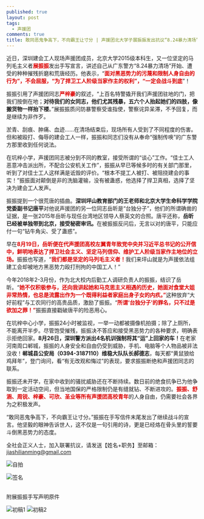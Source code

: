 ```yaml
---
published: true
layout: post
tags:
  - 声援团
comments: true
title: 敢同恶鬼争高下，不向霸王让寸分 | 声援团北大学子展振振发出抗议“8.24暴力清场”的手写宣言
---
```

近日，深圳建会工人现场声援团成员，北京大学2015级本科生，又一位坚定的马列毛主义者<b><font color="dd0000">展振振</font></b>发出手写宣言，讲述自己从广东警方“8.24暴力清场”开始、遭受的种种摧残折磨和荒唐经历。他表示，“<b><font color="dd0000">面对黑恶势力的污蔑和限制人身自由的行为”，不会屈服，“为了捍卫工人阶级当家作主的权利”，“一定会战斗到底</font></b>”！

振振引用了声援团同志<b><font color="dd0000">严梓豪</font></b>的叙述，“上百名特警撬开我们声援团驻地的门，把我们按倒在地；<b>对待我们的女同志，他们尤其残暴，五六个人抬起她们的四肢，像搬货物一样抬下楼</b>。”展振振质问防暴警察受谁指使，警察诧异呆滞，不予回复，而是继续为非作歹。

淤青、刮痕、肿痛、血迹……在清场结束后，现场所有人受到了不同程度的伤害。但和被殴打、侮辱的建会工人一样，振振和同志们没有从奉命“强制传唤”的广东警方那里收到任何说法。

在坑梓小学，声援团同志被分到不同的教室，接受所谓的“谈心”工作。“佳士工人恶意冲击派出所，不配合公安机关工作”，振振从早已等候多时的有关部门那里，听到了对佳士工人这样满是诋毁的评价。“根本不提工人被打、被阻挠建会的事实！”振振面对颠倒是非的洗脑灌输，没有被蛊惑，他选择了捍卫真相，选择了坚决为建会工人发声。

振振提到一个很荒唐的插曲。<b>深圳坪山教育部门的王老师和北京大学生命科学学院党委副书记唐平</b>对他说声援团的另一位同志岳昕是“台独分子”，他们的所谓确凿的证据，是一张2015年岳昕与现任台湾地区领导人蔡英文的合照。唐平还称，<b>岳昕已经被单独带到北京，接受秘密审讯。</b>在被振振反问后，无言以对的唐平，只能应付一句“钻牛角尖、受了蛊惑”。

早在<b><font color="dd0000">8月19日，岳昕便在代声援团高校左翼青年致党中央并习近平总书记的公开信中，鲜明地表达了捍卫社会主义、坚定马列信仰、维护工人阶级当家作主地位的立场。</font></b>振振也写道，“<b><font color="dd0000">我们都是坚定的马列毛主义者！</font></b>我们来坪山就是为声援依法组建工会却被地方黑恶势力殴打刑拘的中国工人！”

今年2018年2-3月份，作为北大校内后勤工人调研负责人的振振，结识了岳昕。“<b><font color="dd0000">她不仅积极参与，还向我讲起她和马克思主义相遇的历史，她面对食堂大姐非常热情，也总是流露出作为一个既得利益者家庭出身子女的内疚。”</font></b>这种放弃“大好前程”与工农同行的高贵品质，激励了振振。“<b><font color="dd0000">所谓‘台独分子’的罪名，只不过是欲加之罪！”</font></b>振振直接戳破唐平的险恶用心。

在坑梓中心小学，振振24小时被监视，一举一动都被摄像机拍摄；除了上厕所，不能离开半步。尽管饱受摧残，振振决不答应和接受黑恶势力的各种要求，明确表示拒绝回家。<b>8月26日，深圳警方派出4名机训强制将其“运”上回家的车！</b>在老家河南周口郸城，振振的人身安全和自由仍受到威胁，手机、电脑等个人物品被非法没收！<b>郸城县公安局（0394-3187110）维稳大队队长郝德志</b>，每天都“黄鼠狼给鸡拜年”，登门询问，看“有无改观和悔过”的表现，要求振振断绝和声援团同志的联系。

振振还未开学，在家中收到的骚扰威胁还在不断持续。数日前的绝食抗争已为他争取到一定活动空间，但当地国保的严格限制仍是有缝就钻、不断进攻的。<b><font color="dd0000">振振、舒涵、周锐、梓豪、可欣、圣业等所有声援团高校青年</font></b>的人身自由，仍需要社会各界为之积极发声。

“敢同恶鬼争高下，不向霸王让寸分。”振振在手写信件末尾发出了继续战斗的宣言。他坚毅的眼神告诉世人，这不仅是一句引用的诗，更是已经烙在骨头里的誓要斗倒黑恶势力的态度。

全社会正义人士，加入联署抗议，请发送【姓名+职务】至邮箱：jiashilianming@gmail.com

![自拍][1]  

![签名][2]


<br/>
附展振振手写声明原件

  ![初稿1][3]
  ![初稿2][4]


  [1]: https://i.loli.net/2018/09/06/5b91363315894.jpg
  [2]: https://i.loli.net/2018/09/06/5b91364ecc35a.jpg
  [3]: https://i.loli.net/2018/09/06/5b9137569b4dd.jpg
  [4]: https://i.loli.net/2018/09/06/5b91379c51ffa.jpg
